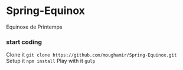 # Spring-Equinox
Equinoxe de Printemps
### start coding
Clone it ```git clone https://github.com/moughamir/Spring-Equinox.git```
Setup it ```npm install```
Play with it ```gulp```